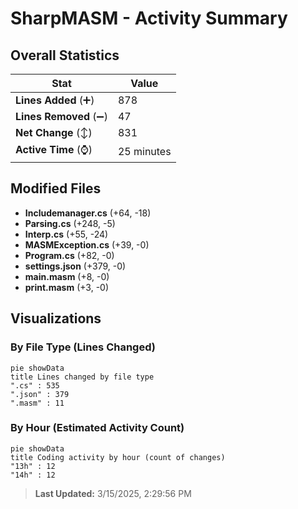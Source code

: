 # SharpMASM - Activity Summary 

## Overall Statistics

| Stat                   | Value                                                             |
| ---------------------- | ----------------------------------------------------------------- |
| **Lines Added** (➕)   | 878                                          |
| **Lines Removed** (➖) | 47                                        |
| **Net Change** (↕)    | 831                |
| **Active Time** (⌚)   | 25 minutes |


## Modified Files
- **Includemanager.cs** (+64, -18)
- **Parsing.cs** (+248, -5)
- **Interp.cs** (+55, -24)
- **MASMException.cs** (+39, -0)
- **Program.cs** (+82, -0)
- **settings.json** (+379, -0)
- **main.masm** (+8, -0)
- **print.masm** (+3, -0)

## Visualizations

### By File Type (Lines Changed)

```mermaid
pie showData
title Lines changed by file type
".cs" : 535
".json" : 379
".masm" : 11
```

### By Hour (Estimated Activity Count)

```mermaid
pie showData
title Coding activity by hour (count of changes)
"13h" : 12
"14h" : 12
```


> **Last Updated:** 3/15/2025, 2:29:56 PM